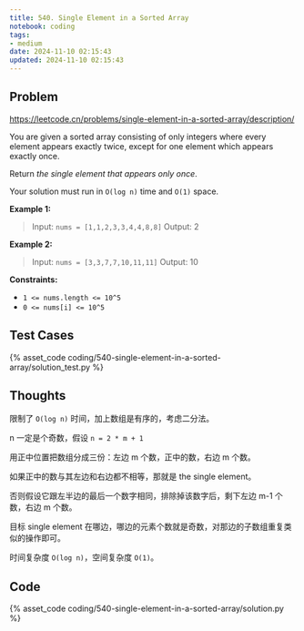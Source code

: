 ```yaml
---
title: 540. Single Element in a Sorted Array
notebook: coding
tags:
- medium
date: 2024-11-10 02:15:43
updated: 2024-11-10 02:15:43
---
```

## Problem

<https://leetcode.cn/problems/single-element-in-a-sorted-array/description/>

You are given a sorted array consisting of only integers where every element appears exactly twice, except for one element which appears exactly once.

Return _the single element that appears only once_.

Your solution must run in `O(log n)` time and `O(1)` space.

**Example 1:**

> Input: `nums = [1,1,2,3,3,4,4,8,8]`
> Output: 2

**Example 2:**

> Input: `nums = [3,3,7,7,10,11,11]`
> Output: 10

**Constraints:**

- `1 <= nums.length <= 10^5`
- `0 <= nums[i] <= 10^5`

## Test Cases

{% asset_code coding/540-single-element-in-a-sorted-array/solution_test.py %}

## Thoughts

限制了 `O(log n)` 时间，加上数组是有序的，考虑二分法。

n 一定是个奇数，假设 `n = 2 * m + 1`

用正中位置把数组分成三份：左边 m 个数，正中的数，右边 m 个数。

如果正中的数与其左边和右边都不相等，那就是 the single element。

否则假设它跟左半边的最后一个数字相同，排除掉该数字后，剩下左边 m-1 个数，右边 m 个数。

目标 single element 在哪边，哪边的元素个数就是奇数，对那边的子数组重复类似的操作即可。

时间复杂度 `O(log n)`，空间复杂度 `O(1)`。

## Code

{% asset_code coding/540-single-element-in-a-sorted-array/solution.py %}
